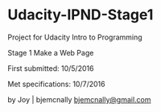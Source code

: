 # Udacity-IPND-Stage1
Project for Udacity Intro to Programming

Stage 1 Make a Web Page

First submitted: 10/5/2016

Met specifications: 10/7/2016

by Joy | bjemcnally 
bjemcnally@gmail.com
